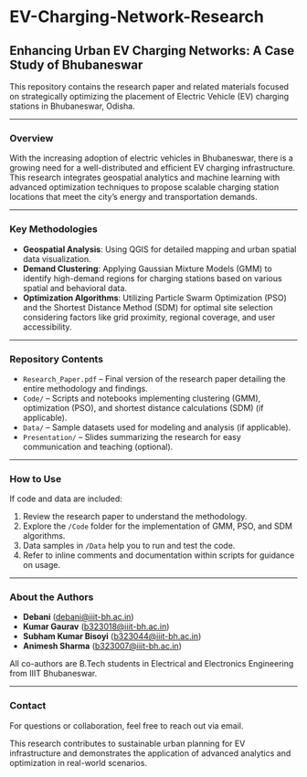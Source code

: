 # EV-Charging-Network-Research

## Enhancing Urban EV Charging Networks: A Case Study of Bhubaneswar

This repository contains the research paper and related materials focused on strategically optimizing the placement of Electric Vehicle (EV) charging stations in Bhubaneswar, Odisha.

---

### Overview

With the increasing adoption of electric vehicles in Bhubaneswar, there is a growing need for a well-distributed and efficient EV charging infrastructure. This research integrates geospatial analytics and machine learning with advanced optimization techniques to propose scalable charging station locations that meet the city’s energy and transportation demands.

---

### Key Methodologies

* **Geospatial Analysis**: Using QGIS for detailed mapping and urban spatial data visualization.
* **Demand Clustering**: Applying Gaussian Mixture Models (GMM) to identify high-demand regions for charging stations based on various spatial and behavioral data.
* **Optimization Algorithms**: Utilizing Particle Swarm Optimization (PSO) and the Shortest Distance Method (SDM) for optimal site selection considering factors like grid proximity, regional coverage, and user accessibility.

---

### Repository Contents

* `Research_Paper.pdf` – Final version of the research paper detailing the entire methodology and findings.
* `Code/` – Scripts and notebooks implementing clustering (GMM), optimization (PSO), and shortest distance calculations (SDM) (if applicable).
* `Data/` – Sample datasets used for modeling and analysis (if applicable).
* `Presentation/` – Slides summarizing the research for easy communication and teaching (optional).

---

### How to Use

If code and data are included:

1.  Review the research paper to understand the methodology.
2.  Explore the `/Code` folder for the implementation of GMM, PSO, and SDM algorithms.
3.  Data samples in `/Data` help you to run and test the code.
4.  Refer to inline comments and documentation within scripts for guidance on usage.

---

### About the Authors

* **Debani** (debani@iiit-bh.ac.in)
* **Kumar Gaurav** (b323018@iiit-bh.ac.in)
* **Subham Kumar Bisoyi** (b323044@iiit-bh.ac.in)
* **Animesh Sharma** (b323007@iiit-bh.ac.in)


All co-authors are B.Tech students in Electrical and Electronics Engineering from IIIT Bhubaneswar.

---

### Contact

For questions or collaboration, feel free to reach out via email.

This research contributes to sustainable urban planning for EV infrastructure and demonstrates the application of advanced analytics and optimization in real-world scenarios.